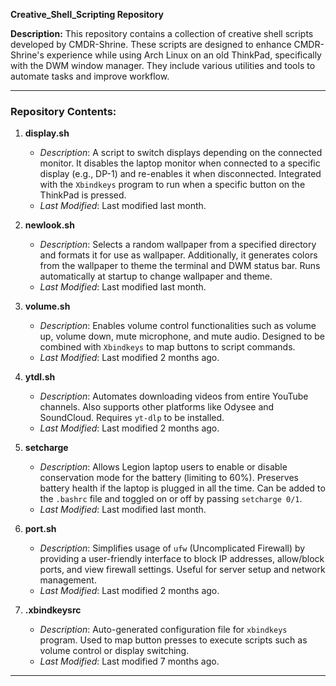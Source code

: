 **Creative_Shell_Scripting Repository**

**Description:**
This repository contains a collection of creative shell scripts developed by CMDR-Shrine. These scripts are designed to enhance CMDR-Shrine's experience while using Arch Linux on an old ThinkPad, specifically with the DWM window manager. They include various utilities and tools to automate tasks and improve workflow.

---

### Repository Contents:

1. **display.sh**
   - *Description*: A script to switch displays depending on the connected monitor. It disables the laptop monitor when connected to a specific display (e.g., DP-1) and re-enables it when disconnected. Integrated with the `Xbindkeys` program to run when a specific button on the ThinkPad is pressed.
   - *Last Modified*: Last modified last month.

2. **newlook.sh**
   - *Description*: Selects a random wallpaper from a specified directory and formats it for use as wallpaper. Additionally, it generates colors from the wallpaper to theme the terminal and DWM status bar. Runs automatically at startup to change wallpaper and theme.
   - *Last Modified*: Last modified last month.

3. **volume.sh**
   - *Description*: Enables volume control functionalities such as volume up, volume down, mute microphone, and mute audio. Designed to be combined with `Xbindkeys` to map buttons to script commands.
   - *Last Modified*: Last modified 2 months ago.

4. **ytdl.sh**
   - *Description*: Automates downloading videos from entire YouTube channels. Also supports other platforms like Odysee and SoundCloud. Requires `yt-dlp` to be installed.
   - *Last Modified*: Last modified 2 months ago.

5. **setcharge**
   - *Description*: Allows Legion laptop users to enable or disable conservation mode for the battery (limiting to 60%). Preserves battery health if the laptop is plugged in all the time. Can be added to the `.bashrc` file and toggled on or off by passing `setcharge 0/1`.
   - *Last Modified*: Last modified last month.

6. **port.sh**
   - *Description*: Simplifies usage of `ufw` (Uncomplicated Firewall) by providing a user-friendly interface to block IP addresses, allow/block ports, and view firewall settings. Useful for server setup and network management.
   - *Last Modified*: Last modified 2 months ago.

7. **.xbindkeysrc**
   - *Description*: Auto-generated configuration file for `xbindkeys` program. Used to map button presses to execute scripts such as volume control or display switching.
   - *Last Modified*: Last modified 7 months ago.

---
